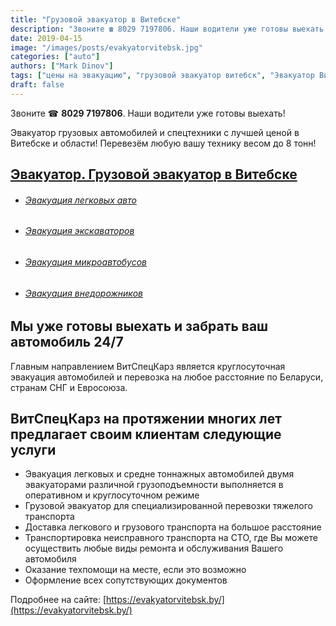 ```yaml
---
title: "Грузовой эвакуатор в Витебске"
description: "Звоните ☎ 8029 7197806. Наши водители уже готовы выехать! Эвакуатор грузовых автомобилей и спецтехники до 8 тонн в Витебске и области!"
date: 2019-04-15
image: "/images/posts/evakyatorvitebsk.jpg"
categories: ["auto"]
authors: ["Mark Dinov"]
tags: ["цены на эвакуацию", "грузовой эвакуатор витебск", "Эвакуатор Витебск", "эвакуатор Витебск цены"]
draft: false
---
```


Звоните ☎ **8029 7197806**. Наши водители уже готовы выехать!

Эвакуатор грузовых автомобилей и спецтехники с лучшей ценой в Витебске и области! Перевезём любую вашу технику весом до 8 тонн!

## [Эвакуатор. Грузовой эвакуатор в Витебске](https://evakyatorvitebsk.by/)

* ###### [Эвакуация легковых авто ](https://evakyatorvitebsk.by/uslugi-evacuator-legkovoy.html)
* ###### [Эвакуация экскаваторов ](https://evakyatorvitebsk.by/uslugi-evacuator-gruzovoy.html)
* ###### [Эвакуация микроавтобусов](https://evakyatorvitebsk.by/uslugi-evacuator-microavtobusov.html)
* ###### [Эвакуация внедорожников](https://evakyatorvitebsk.by/uslugi-evacuator-vnedorozhnikov.html)

## Мы уже готовы выехать и забрать ваш автомобиль 24/7

Главным направлением ВитСпецКарз является круглосуточная эвакуация автомобилей и перевозка на любое расстояние по Беларуси, странам СНГ и Евросоюза.

## ВитСпецКарз на протяжении многих лет предлагает своим клиентам следующие услуги

* Эвакуация легковых и средне тоннажных автомобилей двумя эвакуаторами различной грузоподъемности выполняется в оперативном и круглосуточном режиме
* Грузовой эвакуатор для специализированной перевозки тяжелого транспорта
* Доставка легкового и грузового транспорта на большое расстояние
* Транспортировка неисправного транспорта на СТО, где Вы можете осуществить любые виды ремонта и обслуживания Вашего автомобиля
* Оказание техпомощи на месте, если это возможно
* Оформление всех сопутствующих документов

Подробнее на сайте: [https://evakyatorvitebsk.by/](https://evakyatorvitebsk.by/)

